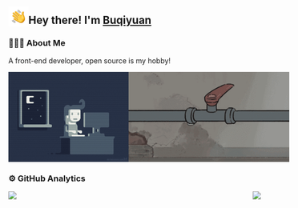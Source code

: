 <p></p>
<img alt="👋" src="./assets/hand-wave.gif" width='40' align="left"/><h2>Hey there! I'm <a href="https://github.com/buqiyuan" target="_blank">Buqiyuan</a></h2>

### 👨🏻‍💻 About Me

A front-end developer, open source is my hobby!

<div style="display: flex;justify-content: space-between;">
  <img src="./assets/coding.gif" alt="Night Coding" height="180px" />
  <img src="./assets/fix_bug.gif" alt="Daily bug fix" height="180px" />
</div>

### ⚙️ GitHub Analytics

<p style="display: flex;justify-content: space-between;">
  <a href="https://github.com/buqiyuan/buqiyuan"> 
    <img height="160px" src="https://github-readme-stats.vercel.app/api?username=buqiyuan&show_icons=true&theme=dracula" />
  </a>
  <a href="https://github.com/buqiyuan/buqiyuan"> 
    <img height="160px" src="https://github-readme-stats.vercel.app/api/top-langs/?username=buqiyuan&show_icons=true&layout=compact&theme=dracula"/>
  </a>
</p>
